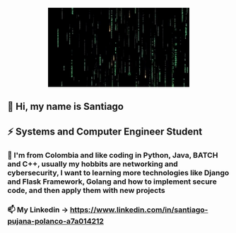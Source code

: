 <p align="center">
  <img src="https://raw.githubusercontent.com/ProzTock/ProzTock/main/matrix_code.gif">
</p>

## 👋 Hi, my name is Santiago

## ⚡ Systems and Computer Engineer Student

### 👯 I'm from Colombia and like coding in Python, Java, BATCH and C++, usually my hobbits are networking and cybersecurity, I want to learning more technologies like Django and Flask Framework, Golang and how to implement secure code, and then apply them with new projects

### 📫 My Linkedin -> https://www.linkedin.com/in/santiago-pujana-polanco-a7a014212
